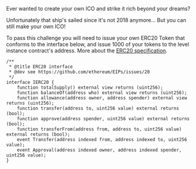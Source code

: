 Ever wanted to create your own ICO and strike it rich beyond your dreams?

Unfortunately that ship's sailed since it's not 2018 anymore... But you can still make your own ICO!

To pass this challenge you will need to issue your own ERC20 Token that conforms to the interface below, and issue 1000 of your tokens to the level instance contract's address.
More about the [ERC20 specification](https://theethereum.wiki/w/index.php/ERC20_Token_Standard).

```
/**
 * @title ERC20 interface
 * @dev see https://github.com/ethereum/EIPs/issues/20
 */
interface IERC20 {
    function totalSupply() external view returns (uint256);
    function balanceOf(address who) external view returns (uint256);
    function allowance(address owner, address spender) external view returns (uint256);
    function transfer(address to, uint256 value) external returns (bool);
    function approve(address spender, uint256 value) external returns (bool);
    function transferFrom(address from, address to, uint256 value) external returns (bool);
    event Transfer(address indexed from, address indexed to, uint256 value);
    event Approval(address indexed owner, address indexed spender, uint256 value);
}
```